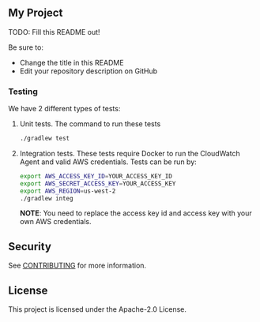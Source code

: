 ## My Project

TODO: Fill this README out!

Be sure to:

* Change the title in this README
* Edit your repository description on GitHub

### Testing

We have 2 different types of tests:

1. Unit tests. The command to run these tests

      ```sh
      ./gradlew test
      ```
  
1. Integration tests. These tests require Docker to run the CloudWatch Agent and valid AWS credentials. Tests can be run by:

      ```sh
      export AWS_ACCESS_KEY_ID=YOUR_ACCESS_KEY_ID
      export AWS_SECRET_ACCESS_KEY=YOUR_ACCESS_KEY
      export AWS_REGION=us-west-2
      ./gradlew integ
      ```
      
      **NOTE**: You need to replace the access key id and access key with your own AWS credentials.

## Security

See [CONTRIBUTING](CONTRIBUTING.md#security-issue-notifications) for more information.

## License

This project is licensed under the Apache-2.0 License.

